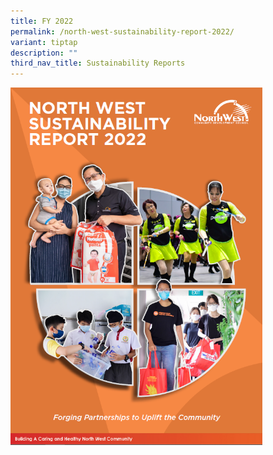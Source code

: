 ```yaml
---
title: FY 2022
permalink: /north-west-sustainability-report-2022/
variant: tiptap
description: ""
third_nav_title: Sustainability Reports
---
```

<p></p>
<p></p><a class="isomer-image-wrapper" href="https://go.gov.sg/nwsr-22"><img style="width: 80%;" height="auto" width="100%" alt="" src="/images/SR_FY2022_v1.png"></a>
<p></p>